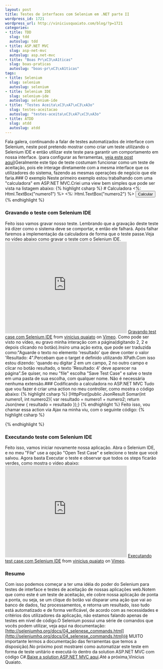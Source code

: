 ```yaml
--- 
layout: post
title: Testes de interfaces com Selenium em .NET parte II
wordpress_id: 1721
wordpress_url: http://viniciusquaiato.com/blog/?p=1721
categories: 
- title: TDD
  slug: tdd
  autoslug: tdd
- title: ASP.NET MVC
  slug: asp-net-mvc
  autoslug: asp.net-mvc
- title: "Boas Pr\xC3\xA1ticas"
  slug: boas-praticas
  autoslug: "boas-pr\xC3\xA1ticas"
tags: 
- title: Selenium
  slug: selenium
  autoslug: selenium
- title: Selenium IDE
  slug: selenium-ide
  autoslug: selenium-ide
- title: "Testes Aceita\xC3\xA7\xC3\xA3o"
  slug: testes-aceitacao
  autoslug: "testes-aceita\xC3\xA7\xC3\xA3o"
- title: ATDD
  slug: atdd
  autoslug: atdd
---
```

Fala galera, continuando a falar de testes automatizados de interface com Selenium, neste post pretendo mostrar como criar um teste utilizando o Selenium IDE e então utilizar este teste para garantir um comportamento em nossa interface. (para configurar as ferramentas, [veja este post aqui](http://viniciusquaiato.com/blog/testes-de-interfaces-com-selenium-em-net/))Geralmente este tipo de teste costumam funcionar como um teste de aceitação, pois ele interage diretamente com a mesma interface que os utilizadores do sistema, fazendo as mesmas operações de negócio que ele faria.### O exemplo
Neste primeiro exemplo estou trabalhando com uma "calculadora" em ASP.NET MVC.Criei uma view bem simples que pode ser vista na listagem abaixo:
{% highlight csharp %}
        # Calculadora
        <%: Html.TextBox("numero1") %>        <%: Html.TextBox("numero2") %>        <input type="button" value="Calcular" id="calcular" />        <span id="resultado"></span>    </div></body>
{% endhighlight %}
### Gravando o teste com Selenium IDE
Feito isso vamos gravar nosso teste. Lembrando que a gravação deste teste irá dizer como o sistema deve se comportar, e então ele falhará. Após falhar faremos a implementação da calculadora de forma que o teste passe.Veja no vídeo abaixo como gravar o teste com o Selenium IDE.<iframe src="http://player.vimeo.com/video/15617285" width="400" height="300" frameborder="0"></iframe>
[Gravando test case com Selenium IDE](http://vimeo.com/15617285) from [vinicius quaiato](http://vimeo.com/user2557055) on [Vimeo](http://vimeo.com).
Como pode ser visto no vídeo, eu gravo minha interação com a página(digitando 2, 2 e depois clicando no botão).Insiro uma ação extra, que pode ser traduzida como:"Aguarde o texto no elemento 'resultado' que deve conter o valor 'Resultado: 4".Percebam que o target é definido utilizando XPath.Com isso estou dizendo: 'quando eu digitar 2 em um campo, 2 no outro campo e clicar no botão resultado, o texto 'Resultado: 4' deve aparecer na página".Se quiser, no meu "file" escolha "Save Test Case" e salve o teste em uma pasta de sua escolha, com qualquer nome. Não é necessária nenhuma extensão.### Codificando a calculadora no ASP.NET MVC
Tudo que vou fazer é criar uma action no meu controller, como mostra o código abaixo:
{% highlight csharp %}
[HttpPost]public JsonResult Somar(int numero1, int numero2){    var resultado = numero1 + numero2;    return Json(new { resultado = resultado });}
{% endhighlight %}
Feito isso, vou chamar essa action via Ajax na minha viu, com o seguinte código:
{% highlight csharp %}

{% endhighlight %}
### Executando teste com Selenium IDE
Feito isso, vamos iniciar novamente nossa aplicação. Abra o Selenium IDE, e no meu "File" use a opção "Open Test Case" e selecione o teste que você salvou. Agora basta Executar o teste e observar que todos os steps ficarão verdes, como mostra o vídeo abaixo:<iframe src="http://player.vimeo.com/video/15617687" width="400" height="300" frameborder="0"></iframe>
[Executando test case com Selenium IDE](http://vimeo.com/15617687) from [vinicius quaiato](http://vimeo.com/user2557055) on [Vimeo](http://vimeo.com).
### Resumo
Com isso podemos começar a ter uma idéia do poder do Selenium para testes de interface e testes de aceitação de nossas aplicações web.Notem que como este é um teste de aceitação, ele cobre nossa aplicação de ponta a ponta, ou seja, se um clique do botão vai disparar uma ação que vai ao banco de dados, faz processamentos, e retorna um resultado, isso tudo está automatizado e de forma verificável, de acordo com as necessidades e critérios dos utilizadores da aplicação, não estamos falando apenas de testes em nível de código.O Selenium possui uma série de comandos que vocês podem utilizar, veja aqui na documentação:[http://seleniumhq.org/docs/04_selenese_commands.html](http://seleniumhq.org/docs/04_selenese_commands.html)(é MUITO importante lermos a documentação das ferramentas que temos a disposição).No próximo post mostrarei como automatizar este teste em forma de teste unitário e executá-lo dentro da solution ASP.NET MVC com código C#.[Baixe a solution ASP.NET MVC aqui](http://viniciusquaiato.com/files/codesamples/MVC/MvcCalculadoraSelenium.zip).Até a próxima,Vinicius Quaiato.
